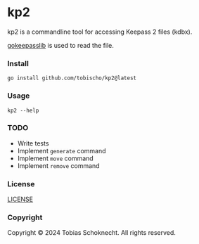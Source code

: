 kp2
===

kp2 is a commandline tool for accessing Keepass 2 files (kdbx).

[gokeepasslib](https://github.com/tobischo/gokeepasslib) is used to read the file.

### Install

```
go install github.com/tobischo/kp2@latest
```

### Usage

```
kp2 --help
```

### TODO

* Write tests
* Implement `generate` command
* Implement `move` command
* Implement `remove` command

### License
[LICENSE](LICENSE.md)

### Copyright
Copyright &copy; 2024 Tobias Schoknecht. All rights reserved.
